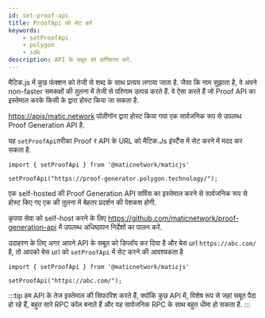 ```yaml
---
id: set-proof-api
title: ProofApi को सेट करें
keywords:
    - setProofApi
    - polygon
    - sdk
description: API के सबूत को कॉन्फ़िगर करें.
---
```


मैटिक.js में कुछ फंक्शन को तेजी से शब्द के साथ प्रत्यय लगाया जाता है. जैसा कि नाम सुझाता है, वे अपने non-faster समकक्षों की तुलना में तेजी से परिणाम उत्पन्न करते हैं. वे ऐसा करते हैं जो Proof  API का इस्तेमाल करके किसी के द्वारा होस्ट किया जा सकता है.

[https://apis/matic.network](https://apis/matic.network) पॉलीगॉन द्वारा होस्ट किया गया एक सार्वजनिक रूप से उपलब्ध Proof Generation API है.

यह `setProofApi`तरीका Proof र API के URL को मैटिक.Js इंस्टैंस में सेट करने में मदद कर सकता है.

```
import { setProofApi } from '@maticnetwork/maticjs'

setProofApi("https://proof-generator.polygon.technology/");
```

एक self-hosted की Proof Generation API सर्विस का इस्तेमाल करने से सार्वजनिक रूप से होस्ट किए गए एक की तुलना में बेहतर प्रदर्शन की पेशकश होगी.

कृपया सेवा को self-host करने के लिए https://github.com/maticnetwork/proof-generation-api में उपलब्ध अधिष्ठापन निर्देशों का पालन करें.

उदाहरण के लिए अगर आपने API के सबूत को डिप्लॉय कर दिया है और बेस url `https://abc.com/` है, तो आपको बेस url को `setProofApi` में सेट करने की आवश्यकता है

```
import { setProofApi } from '@maticnetwork/maticjs'

setProofApi("https://abc.com/");
```

:::tip
हम API के तेज इस्तेमाल की सिफारिश करते हैं, क्योंकि कुछ API में, विशेष रूप से जहां सबूत पैदा हो रहे हैं, बहुत सारे RPC कॉल बनाते हैं और यह सार्वजनिक RPC के साथ बहुत धीमा हो सकता है.
:::
